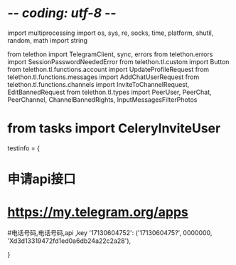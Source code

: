
# -*- coding: utf-8 -*-
import multiprocessing
import os, sys, re, socks, time, platform, shutil, random, math
import string

from telethon import TelegramClient, sync, errors
from telethon.errors import SessionPasswordNeededError
from telethon.tl.custom import Button
from telethon.tl.functions.account import UpdateProfileRequest
from telethon.tl.functions.messages import AddChatUserRequest
from telethon.tl.functions.channels import InviteToChannelRequest, EditBannedRequest
from telethon.tl.types import PeerUser, PeerChat, PeerChannel, ChannelBannedRights, InputMessagesFilterPhotos
# from tasks import CeleryInviteUser



testinfo = {
# 申请api接口
# https://my.telegram.org/apps
#电话号码,电话号码,api ,key
    '17130604752': ('1713060475?', 0000000, 'Xd3d13319472fd1ed0a6db24a22c2a28'),


}


